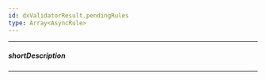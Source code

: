 ```yaml
---
id: dxValidatorResult.pendingRules
type: Array<AsyncRule>
---
```

---
##### shortDescription
<!-- Description goes here -->

---
<!-- Description goes here -->